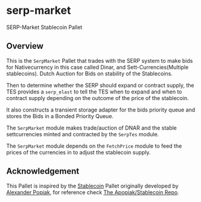 # serp-market
SERP-Market Stablecoin Pallet

## Overview

This is the `SerpMarket` Pallet that trades with the SERP system 
to make bids for Nativecurrency in this case called Dinar, and Sett-Currencies(Multiple stablecoins).
Dutch Auction for Bids on stability of the Stablecoins.

 Then to determine whether the SERP should expand or contract supply, the TES provides
 a `serp_elast` to tell the TES when to expand and when to contract supply depending on 
 the outcome of the price of the stablecoin.

 It also constructs a transient storage adapter for the bids priority queue and stores the Bids in a Bonded Priority Queue.

 The `SerpMarket` module makes trade/auction of DNAR and the stable settcurrencies minted and 
 contracted by the `SerpTes` module.
 
 The `SerpMarket` module depends on the `FetchPrice` module to feed the prices of the 
 currencies in to adjust the stablecoin supply.

## Acknowledgement

This Pallet is inspired by the [Stablecoin](https://github.com/apopiak/stablecoin) Pallet originally developed by [Alexander Popiak](https://github.com/apopiak), for reference check [The Apopiak/Stablecoin Repo](https://github.com/apopiak/stablecoin).